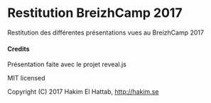 # Restitution BreizhCamp 2017

Restitution des différentes présentations vues au BreizhCamp 2017


#### Credits

Présentation faite avec le projet reveal.js

MIT licensed

Copyright (C) 2017 Hakim El Hattab, http://hakim.se